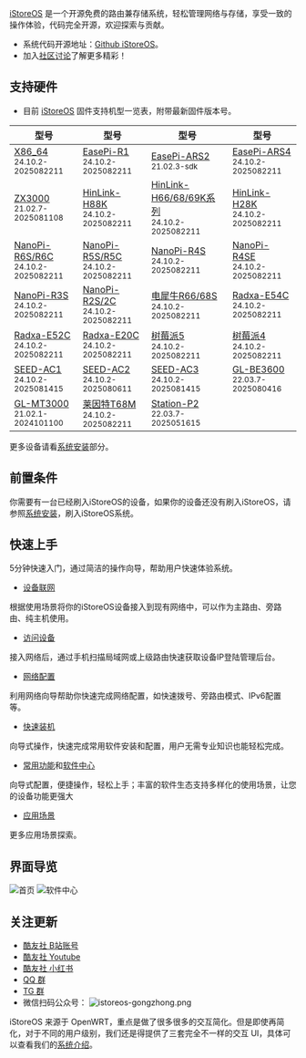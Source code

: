 [iStoreOS](https://www.istoreos.com) 是一个开源免费的路由兼存储系统，轻松管理网络与存储，享受一致的操作体验，代码完全开源，欢迎探索与贡献。
- 系统代码开源地址：[Github iStoreOS](https://www.github.com/istoreos/istoreos)。
- 加入[社区讨论](https://github.com/istoreos/istoreos/discussions)了解更多精彩！

## 支持硬件

* 目前 [iStoreOS](https://site.istoreos.com/firmware) 固件支持机型一览表，附带最新固件版本号。

| 型号 | 型号 | 型号 | 型号 |
|------|------|------|------|
| [X86_64](https://site.istoreos.com/firmware/download?devicename=x86_64&firmware=iStoreOS)<br><small>24.10.2-2025082211</small> | [EasePi-R1](https://site.istoreos.com/firmware/download?devicename=easepi-r1&firmware=iStoreOS)<br><small>24.10.2-2025082211</small> | [EasePi-ARS2](https://site.istoreos.com/firmware/download?devicename=ars2&firmware=iStoreOS)<br><small>21.02.3-sdk</small> | [EasePi-ARS4](http://fw.koolcenter.com/iStoreOS/ars4/)<br><small>24.10.2-2025082211</small> | 
| [ZX3000](https://site.istoreos.com/firmware/download?devicename=zx3000&firmware=iStoreOS)<br><small>21.02.7-2025081108</small> | [HinLink-H88K](https://site.istoreos.com/firmware/download?devicename=h88k&firmware=iStoreOS)<br><small>24.10.2-2025082211</small> | [HinLink-H66/68/69K系列](https://site.istoreos.com/firmware/download?devicename=h6xk&firmware=iStoreOS)<br><small>24.10.2-2025082211</small> | [HinLink-H28K](https://site.istoreos.com/firmware/download?devicename=h28k&firmware=iStoreOS)<br><small>24.10.2-2025082211</small> |
| [NanoPi-R6S/R6C](https://site.istoreos.com/firmware/download?devicename=r6s&firmware=iStoreOS)<br><small>24.10.2-2025082211</small> | [NanoPi-R5S/R5C](https://site.istoreos.com/firmware/download?devicename=r5s&firmware=iStoreOS)<br><small>24.10.2-2025082211</small> | [NanoPi-R4S](https://site.istoreos.com/firmware/download?devicename=r4s&firmware=iStoreOS)<br><small>24.10.2-2025082211</small> | [NanoPi-R4SE](https://site.istoreos.com/firmware/download?devicename=r4se&firmware=iStoreOS)<br><small>24.10.2-2025082211</small> |
| [NanoPi-R3S](https://site.istoreos.com/firmware/download?devicename=r3s&firmware=iStoreOS)<br><small>24.10.2-2025082211</small> | [NanoPi-R2S/2C](https://site.istoreos.com/firmware/download?devicename=r2s&firmware=iStoreOS)<br><small>24.10.2-2025082211</small> | [电犀牛R66/68S](https://site.istoreos.com/firmware/download?devicename=r6xs&firmware=iStoreOS)<br><small>24.10.2-2025082211</small> | [Radxa-E54C](https://site.istoreos.com/firmware/download?devicename=e54c&firmware=iStoreOS)<br><small>24.10.2-2025082211</small> |
| [Radxa-E52C](https://site.istoreos.com/firmware/download?devicename=e52c&firmware=iStoreOS)<br><small>24.10.2-2025082211</small> | [Radxa-E20C](https://site.istoreos.com/firmware/download?devicename=e20c&firmware=iStoreOS)<br><small>24.10.2-2025082211</small> | [树莓派5](https://site.istoreos.com/firmware/download?devicename=rpi5&firmware=iStoreOS)<br><small>24.10.2-2025082211</small> | [树莓派4](https://site.istoreos.com/firmware/download?devicename=rpi4&firmware=iStoreOS)<br><small>24.10.2-2025082211</small> | 
| [SEED-AC1](https://site.istoreos.com/firmware/download?devicename=seed-ac1&firmware=iStoreOS)<br><small>24.10.2-2025081415</small> | [SEED-AC2](https://site.istoreos.com/firmware/download?devicename=seed-ac2&firmware=iStoreOS)<br><small>24.10.2-2025080611</small> | [SEED-AC3](https://site.istoreos.com/firmware/download?devicename=seed-ac3&firmware=iStoreOS)<br><small>24.10.2-2025081415</small> | [GL-BE3600](https://site.istoreos.com/firmware/download?devicename=gl-be3600&firmware=iStoreOS)<br><small>22.03.7-2025080416</small> |
| [GL-MT3000](https://site.istoreos.com/firmware/download?devicename=mt3000&firmware=iStoreOS)<br><small>21.02.1-2024101100</small> | [莱因特T68M](https://site.istoreos.com/firmware/download?devicename=t68m&firmware=iStoreOS)<br><small>24.10.2-2025082211</small> | [Station-P2](https://site.istoreos.com/firmware/download?devicename=station-p2&firmware=iStoreOS)<br><small>22.03.7-2025051615</small> |


更多设备请看[系统安装](/zh/guide/istoreos/install.html)部分。

## 前置条件

你需要有一台已经刷入iStoreOS的设备，如果你的设备还没有刷入iStoreOS，请参照[系统安装](/zh/guide/istoreos/install.html)，刷入iStoreOS系统。

## 快速上手

5分钟快速入门，通过简洁的操作向导，帮助用户快速体验系统。

- [设备联网](/zh/guide/istoreos/network/wired_connection.html)

根据使用场景将你的iStoreOS设备接入到现有网络中，可以作为主路由、旁路由、纯主机使用。

- [访问设备](/zh/guide/istoreos/network/check_connection.html)

接入网络后，通过手机扫描局域网或上级路由快速获取设备IP登陆管理后台。

- [网络配置](/zh/guide/istoreos/basic/network_guide.html)

利用网络向导帮助你快速完成网络配置，如快速拨号、旁路由模式、IPv6配置等。

- [快速装机](/zh/guide/istoreos/basic/install_guide.html)

向导式操作，快速完成常用软件安装和配置，用户无需专业知识也能轻松完成。

- [常用功能](/zh/guide/istoreos/basic/page.html)和[软件中心](https://doc.linkease.com/zh/guide/istore/)

向导式配置，便捷操作，轻松上手；丰富的软件生态支持多样化的使用场景，让您的设备功能更强大

- [应用场景](/zh/guide/istoreos/practice/homeNas.html)

更多应用场景探索。

<!-- * [固件安装](/zh/guide/istoreos/install_ars2.html)
* [更多固件下载](https://www.koolcenter.com/fw)
* [网络配置向导](/zh/guide/istoreos/basic/network_guide.html)
* [常用功能](/zh/guide/istoreos/basic/page.html) -->

## 界面导览

![首页](./preview/geek-preview1.jpg)
![软件中心](./preview/geek-istore-preview2.jpg)

## 关注更新

* [酷友社 B站账号](https://space.bilibili.com/1492058311?spm_id_from=333.788.0.0)
* [酷友社 Youtube](https://www.youtube.com/channel/UCvENMyIFurJi_SrnbnbyiZw)
* [酷友社 小红书](https://www.xiaohongshu.com/user/profile/66eaa6e4000000001d0307af)
* [QQ 群](https://www.koolcenter.com/posts/117)
* [TG 群](https://t.me/+QwxW7aimSMeRdQJX)
* 微信扫码公众号：
![istoreos-gongzhong.png](./preview/istoreos-gongzhong.png)

iStoreOS 来源于 OpenWRT，重点是做了很多很多的交互简化。但是即使再简化，对于不同的用户级别，我们还是得提供了三套完全不一样的交互 UI，具体可以查看我们的[系统介绍](/zh/guide/istoreos/storeos_introduce.html)。


